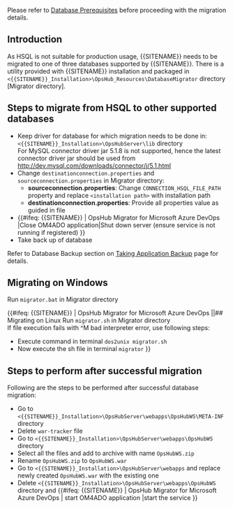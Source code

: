 Please refer to [Database Prerequisites](../getting-started/prerequisites.md#database-prerequisites) before proceeding with the migration details. 

## Introduction
As HSQL is not suitable for production usage, {{SITENAME}} needs to be migrated to one of three databases supported by {{SITENAME}}. There is a utility provided with {{SITENAME}} installation and packaged in `<{{SITENAME}}_Installation>\OpsHub_Resources\DatabaseMigrator` directory [Migrator directory].

## Steps to migrate from HSQL to other supported databases
* Keep driver for database for which migration needs to be done in: `<{{SITENAME}}_Installation>\OpsHubServer\lib` directory  
  For MySQL connector driver jar 5.1.8 is not supported, hence the latest connector driver jar should be used from <u>http://dev.mysql.com/downloads/connector/j/5.1.html</u>
* Change `destinationconnection.properties` and `sourceconnection.properties` in Migrator directory:  
  * **sourceconnection.properties**: Change `CONNECTION_HSQL_FILE_PATH` property and replace `<installation path>` with installation path  
  * **destinationconnection.properties**: Provide all properties value as guided in file
* {{#ifeq: {{SITENAME}} | OpsHub Migrator for Microsoft Azure DevOps |Close OM4ADO application|Shut down server (ensure service is not running if registered) }}
* Take back up of database  

Refer to Database Backup section on [Taking Application Backup](../manage/upgrade/taking-application-backup.md) page for details. 

## Migrating on Windows
Run `migrator.bat` in Migrator directory

{{#ifeq: {{SITENAME}} | OpsHub Migrator for Microsoft Azure DevOps ||## Migrating on Linux
Run `migrator.sh` in Migrator directory  
If file execution fails with ^M bad interpreter error, use following steps:  
* Execute command in terminal `dos2unix migrator.sh`  
* Now execute the sh file in terminal `migrator` }}

## Steps to perform after successful migration
Following are the steps to be performed after successful database migration:
* Go to `<{{SITENAME}}_Installation>\OpsHubServer\webapps\OpsHubWS\META-INF` directory
* Delete `war-tracker` file
* Go to `<{{SITENAME}}_Installation>\OpsHubServer\webapps\OpsHubWS` directory
* Select all the files and add to archive with name `OpsHubWS.zip`
* Rename `OpsHubWS.zip` to `OpsHubWS.war`
* Go to `<{{SITENAME}}_Installation>\OpsHubServer\webapps` and replace newly created `OpsHubWS.war` with the existing one
* Delete `<{{SITENAME}}_Installation>\OpsHubServer\webapps\OpsHubWS` directory and {{#ifeq: {{SITENAME}} | OpsHub Migrator for Microsoft Azure DevOps | start OM4ADO application |start the service }}
